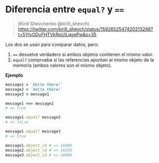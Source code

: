


# Diferencia entre `equal?` y `==`

> (Kirill Shevchenko
@kirill_shevch) https://twitter.com/kirill_shevch/status/1592652547420213248?t=5YIvGDyFHTVkRpUiLqgePw&s=35

Los dos se usan para comparar datos, pero:

1. `==` devuelve verdadero si ambos objetos contienen el mismo valor.
2. `equal?` comprueba si las referencias apuntan al mismo objeto de la memoria (ambos valores son el mismo objeto).

**Ejemplo**

```ruby
message1 = `Hello there!`
message2 = `Hello there!`
message3 = message1

message1 === message2
# => true

message1.equal? message2
# => false

message1.equal? message3
# => true

message1.object_id # => 16000
message2.object_id # => 16020
message3.object_id # => 16000
```
